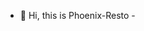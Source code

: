 - 👋 Hi, this is Phoenix-Resto -

<!---
Phoenix-Resto/Phoenix Resto is a ✨ special restaurant ✨ newly started in Nellore.....
--->
